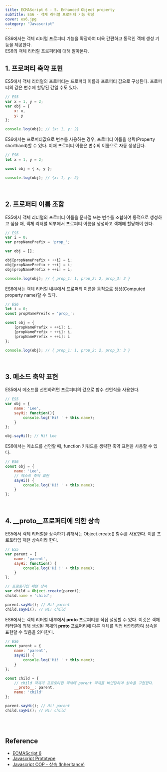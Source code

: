 ```yaml
---
title: ECMAScript 6 - 5. Enhanced Object property
subTitle: ES6 - 객체 리터럴 프로퍼티 기능 확장
cover: es6.jpg
category: "Javascript"
---
```


ES6에서는 객체 리터럴 프로퍼티 기능을 확장하여 더욱 간편하고 동적인 객체 생성 기능을 제공한다.  
ES6의 객체 리터럴 프로퍼티에 대해 알아본다.  
  

## 1. 프로퍼티 축약 표현  
ES5에서 객체 리터럴의 프로퍼티는 프로퍼티 이름과 프로퍼티 값으로 구성된다. 프로퍼티의 값은 변수에 할당된 값일 수도 있다.
~~~javascript
// ES5
var x = 1, y = 2;
var obj = {
    x: x,
    y: y
};

console.log(obj); // {x: 1, y: 2}
~~~
ES6에서는 프로퍼티값으로 변수를 사용하는 경우, 프로퍼티 이름을 생략(Property shorthand)할 수 있다. 이때 프로퍼티 이름은 변수의 이름으로 자동 생성된다.
~~~javascript
// ES6
let x = 1, y = 2;

const obj = { x, y };

console.log(obj); // {x: 1, y: 2}
~~~

<br>

## 2. 프로퍼티 이름 조합  
ES5에서 객체 리터럴의 프로퍼티 이름을 문자열 또는 변수를 조합하여 동적으로 생성하고 싶을 때, 객체 리터럴 외부에서 프로퍼티 이름을 생성하고 객체에 할당해야 한다.
~~~javascript
// ES5
var i = 0;
var propNamePrefix = 'prop_';

var obj = [];

obj[propNamePrefix + ++i] = i;
obj[propNamePrefix + ++i] = i;
obj[propNamePrefix + ++i] = i;

console.log(obj); // { prop_1: 1, prop_2: 2, prop_3: 3 }
~~~
ES6에서는 객체 리터럴 내부에서 프로퍼티 이름을 동적으로 생성(Computed property name)할 수 있다.
~~~javascript
// ES6
let i = 0;
const propNamePreifx = 'prop_';

const obj = {
    [propNamePrefix + ++i]: i,
    [propNamePrefix + ++i]: i,
    [propNamePrefix + ++i]: i
};

console.log(obj); // { prop_1: 1, prop_2: 2, prop_3: 3 }
~~~

<br>

## 3. 메소드 축약 표현  
ES5에서 메소드를 선언하려면 프로퍼티의 값으로 함수 선언식을 사용한다.
~~~javascript
// ES5
var obj = {
    name: 'Lee',
    sayHi: function(){
        console.log('Hi! ' + this.name);
    }
};

obj.sayHi(); // Hi! Lee
~~~
ES6에서는 메소드를 선언할 때, function 키워드를 생략한 축약 표현을 사용할 수 있다.
~~~javascript
// ES6
const obj = {
    name: 'Lee',
    // 메소드 축약 표현
    sayHi() {
        console.log('Hi! ' + this.name);
    }
};
~~~

<br>

## 4. __proto__프로퍼티에 의한 상속  
ES5에서 객체 리터럴을 상속하기 위해서는 Object.create() 함수를 사용한다. 이를 프로토타입 패턴 상속이라 한다.
~~~javascript
// ES5
var parent = {
    name: 'parent',
    sayHi: function() {
        console.log('Hi !' + this.name);
    }
};

// 프로토타입 패턴 상속
var child = Object.create(parent);
child.name = 'child';

parent.sayHi(); // Hi! parent
child.sayHi(); // Hi! child
~~~
ES6에서는 객체 리터럴 내부에서 __proto__ 프로퍼티를 직접 설정할 수 있다. 이것은 객체 리터럴에 의해 생성된 객체의 __proto__ 프로퍼티에 다른 객체를 직접 바인딩하여 상속을 표현할 수 있음을 의미한다.
~~~javascript
// ES6
const parent = {
    name: 'parent',
    sayHi() {
        console.log('Hi! ' + this.name);
    }
};

const child = {
    // child 객체의 프로토타입 객체에 parent 객체를 바인딩하여 상속을 구현한다.
    __proto__: parent,
    name: 'child'
};

parent.sayHi(); // Hi! parent
child.sayHi(); // Hi! child
~~~

<br>
<br>

## Reference
* [ECMAScript 6](http://www.ecma-international.org/ecma-262/6.0/ECMA-262.pdf)
* [Javascript Prototype](https://poiemaweb.com/js-prototype)
* [Javascript OOP - 상속 (Inheritance)](https://poiemaweb.com/js-object-oriented-programming#5-%EC%83%81%EC%86%8D-inheritance)